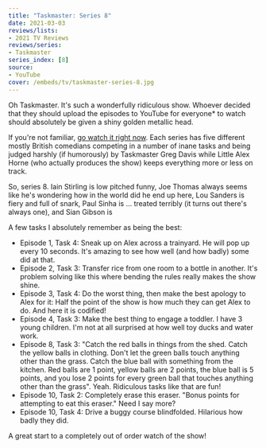 ```yaml
---
title: "Taskmaster: Series 8"
date: 2021-03-03
reviews/lists:
- 2021 TV Reviews
reviews/series:
- Taskmaster
series_index: [8]
source:
- YouTube
cover: /embeds/tv/taskmaster-series-8.jpg
---
```

Oh Taskmaster. It's such a wonderfully ridiculous show. Whoever decided that they should upload the episodes to YouTube for everyone* to watch should absolutely be given a shiny golden metallic head. 

If you're not familiar, [go watch it right now](https://www.youtube.com/channel/UCT5C7yaO3RVuOgwP8JVAujQ). Each series has five different mostly British comedians competing in a number of inane tasks and being judged harshly (if humorously) by Taskmaster Greg Davis while Little Alex Horne (who actually produces the show) keeps everything more or less on track. 

So, series 8. Iain Stirling is low pitched funny, Joe Thomas always seems like he's wondering how in the world did he end up here, Lou Sanders is fiery and full of snark, Paul Sinha is ... treated terribly (it turns out there's always one), and Sian Gibson is 

A few tasks I absolutely remember as being the best: 

* Episode 1, Task 4: Sneak up on Alex across a trainyard. He will pop up every 10 seconds. It's amazing to see how well (and how badly) some did at that. 
* Episode 2, Task 3: Transfer rice from one room to a bottle in another. It's problem solving like this where bending the rules really makes the show shine. 
* Episode 3, Task 4: Do the worst thing, then make the best apology to Alex for it: Half the point of the show is how much they can get Alex to do. And here it is codified!
* Episode 4, Task 3: Make the best thing to engage a toddler. I have 3 young children. I'm not at all surprised at how well toy ducks and water work. 
* Episode 8, Task 3: "Catch the red balls in things from the shed. Catch the yellow balls in clothing. Don't let the green balls touch anything other than the grass. Catch the blue ball with something from the kitchen. Red balls are 1 point, yellow balls are 2 points, the blue ball is 5 points, and you lose 2 points for every green ball that touches anything other than the grass". Yeah. Ridiculous tasks like that are fun!
* Episode 10, Task 2: Completely erase this eraser. "Bonus points for attempting to eat this eraser." Need I say more? 
* Episode 10, Task 4: Drive a buggy course blindfolded. Hilarious how badly they did. 

A great start to a completely out of order watch of the show!